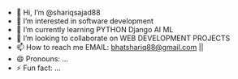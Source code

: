 - 👋 Hi, I’m @shariqsajad88
- 👀 I’m interested in software development
- 🌱 I’m currently learning PYTHON Django AI ML
- 💞️ I’m looking to collaborate on WEB DEVELOPMENT PROJECTS
- 📫 How to reach me EMAIL: bhatshariq88@gmail.com || 
- 😄 Pronouns: ...
- ⚡ Fun fact: ...

<!---
shariqsajad88/shariqsajad88 is a ✨ special ✨ repository because its `README.md` (this file) appears on your GitHub profile.
You can click the Preview link to take a look at your changes.
--->
